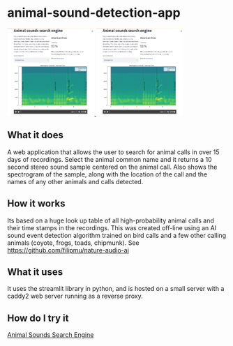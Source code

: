 # animal-sound-detection-app


<a href="https://github.com/filipmu/animal-sound-detection-app/blob/main/screenshot.png" target="_blank" rel="noopener noreferrer">
 <img src="https://github.com/filipmu/animal-sound-detection-app/blob/main/screenshot.png" title="Github Markdown does not support opening new pages (github.com/mojombo/github-flavored-markdown/issues/28) &#013 ***Please middle click on mouse to open in new tab" alt="screenshot" width="200" height="200">
</a>

<a href="https://github.com/filipmu/animal-sound-detection-app/blob/main/screenshot.png" target="_blank" rel="noopener noreferrer">
 <img src="https://github.com/filipmu/animal-sound-detection-app/blob/main/screenshot.png" longdesc="https://raw.githubusercontent.com/filipmu/animal-sound-detection-app/main/descr.html" alt="screenshot" width="200" height="200">
</a>


## What it does
A web application that allows the user to search for animal calls in over 15 days of recordings. Select the animal common name and it returns a 10 second stereo sound sample centered on the animal call.  Also shows the spectrogram of the sample, along with the location of the call and the names of any other animals and calls detected.  

## How it works
Its based on a huge look up table of all high-probability animal calls and their time stamps in the recordings.  This was created off-line using an AI sound event detection algorithm trained on bird calls and a few other calling animals (coyote, frogs, toads, chipmunk).  See https://github.com/filipmu/nature-audio-ai  

## What it uses
It uses the streamlit library in python, and is hosted on a small server with a caddy2 web server running as a reverse proxy.

## How do I try it

[Animal Sounds Search Engine](https://info.muliercloud.com/)
